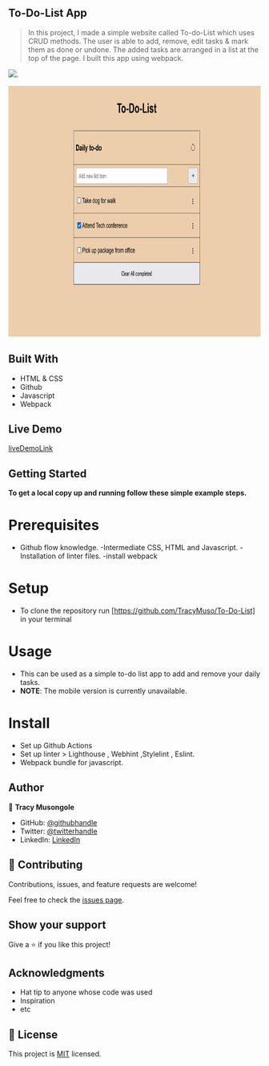## To-Do-List App

> In this project, I made a simple website called To-do-List which uses CRUD methods. The user is able to add, remove, edit tasks & mark them as done or undone. The added tasks are arranged in a list at the top of the page. I built this app using webpack.

![](https://img.shields.io/badge/Microverse-blueviolet).

<img src="./img/ui3.png" width="800" height="500"/>

## Built With

- HTML & CSS
- Github
- Javascript
- Webpack

## Live Demo 

[liveDemoLink](https://TracyMuso.github.io/To-Do-List/)

## Getting Started

**To get a local copy up and running follow these simple example steps.**

# Prerequisites

- Github flow knowledge. -Intermediate CSS, HTML and Javascript. -Installation of linter files. -install webpack

# Setup 
- To clone the repository run [https://github.com/TracyMuso/To-Do-List] in your terminal

# Usage
- This can be used as a simple to-do list app to add and remove your daily tasks.
- **NOTE**: The mobile version is currently unavailable.

# Install
- Set up Github Actions
- Set up linter > Lighthouse , Webhint ,Stylelint , Eslint.
- Webpack bundle for javascript.

## Author

👤 **Tracy Musongole**

- GitHub: [@githubhandle](https://github.com/TracyMuso)
- Twitter: [@twitterhandle](https://twitter.com/tracy_muso)
- LinkedIn: [LinkedIn](https://linkedin.com/in/tracy-muso)


## 🤝 Contributing

Contributions, issues, and feature requests are welcome!


Feel free to check the [issues page](github.com/TracyMuso/To-Do-List/issues/).

## Show your support

Give a ⭐️ if you like this project!

## Acknowledgments

- Hat tip to anyone whose code was used
- Inspiration
- etc

## 📝 License

This project is [MIT](./LICENSE) licensed.
